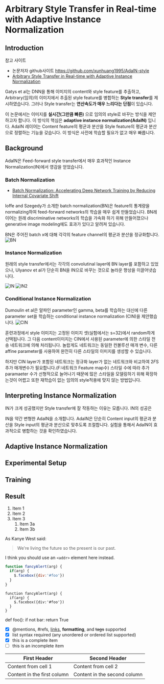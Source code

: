 # Arbitrary Style Transfer in Real-time with Adaptive Instance Normalization
## Introduction

참고 사이트

* 논문저자 github사이트 https://github.com/xunhuang1995/AdaIN-style
* [Arbitrary Style Transfer in Real-time with Adaptive Instance Normalization](https://towardsdatascience.com/fast-and-arbitrary-style-transfer-40e29d308dd3)

Gatys et al는 DNN을 통해 이미지의 content와 style feature를 추출하고,
Arbitrary(임의)의 이미지에서 추출된 style feature를 병합하는 **Style transfer**를 제시하였습니다.
그러나 Style transfer는 **연산속도가 매우 느리다는 단점**이 있습니다. 

이 논문에서는 이미지를 **실시간(그만큼 빠른)** 으로 임의의 style로 바꾸는 방식을 제안하고자 합니다. 
이 방식의 핵심은 __adaptive instance normalization(AdaIN)__ 입니다. 
AdaIN 레이어는 Content feature의 평균과 분산을 Style feature의 평균과 분산으로 정렬하는 기능을 갖습니다. 
이 방식은 사전에 학습할 필요가 없고 매우 빠릅니다. 

## Background
AdaIN은 Feed-forward style transfer에서 매우 효과적인 Instance Normalization(IN)에서 영감을 얻었습니다.

### Batch Normalization
* [Batch Normalization: Accelerating Deep Network Training by Reducing Internal Covariate Shift](https://arxiv.org/abs/1502.03167)

Ioffe and Szegedy가 소개한 batch normalization(BN)은 feature의 통계량을 normalizing하여 feed-forward networks의 학습을 매우 쉽게 만들었습니다.
BN레이어는 원래 discriminative networks의 학습을 가속화 하기 위해 만들어졌으나 generative image modeling에도 효과가 있다고 알려져 있습니다. 

BN은 주어진 batch x에 대해 각각의 feature channel의 평균과 분산을 정규화합니다. 
![BN](https://user-images.githubusercontent.com/8110442/100293752-0c39a080-2fc8-11eb-8dba-bc4bc4352572.png)

### Instance Normalization
원래의 style transfer에서는 각각의 convolutinal layer에 BN layer를 포함하고 있었으나,
Ulyanov et al가 단순히 BN을 IN으로 바꾸는 것으로 놀라운 향상을 이끌어냇습니다. 

![IN](https://user-images.githubusercontent.com/8110442/100295018-d1d20280-2fcb-11eb-8e76-1b1d7aa4c60a.png)
![IN2](https://user-images.githubusercontent.com/8110442/100295022-d4345c80-2fcb-11eb-949c-27d391862ee7.png)

### Conditional Instance Normalization
Dumoulin et al은 알파인 parameter인 gamma, beta를 학습하는 대신에 다른 parameter set을 학습하는 conditional instance normalization (CIN)을 제안했습니다. 
![CIN](https://user-images.githubusercontent.com/8110442/100295468-085c4d00-2fcd-11eb-8e44-92f79efcfd3c.png)

훈련과정에서 style 이미지는 고정된 이미지 셋(실험에서는 s=32)에서 random하게 선택됩니다.
그 다음 content이미지는 CIN에서 사용된 parameter에 의한 스타일 전송 네트워크에 의해 처리됩니다. 
놀랍게도 네트워크는 동일한 컨볼루션 매개 변수, 다른 affine parameter를 사용하여 완전히 다른 스타일의 이미지를 생성할 수 있습니다. 

하지만 CIN layer가 포함된 네트워크는 정규화 layer가 없는 네트워크와 비교하여 2*F*S 추가 매개변수가 필요합니다.(F:네트워크 Feature map수)
스타일 수에 따라 추가 paramaeter 수가 선형적으로 늘어나기 때문에 많은 스타일을 모델링하기 위해 확장하는것이 어렵고 또한 재학습이 없는 임의의 style적용에 맞지 않는 방법입니다.  

## Interpreting Instance Normalization

IN가 크게 성공했지만 Style transfer에 잘 작동하는 이유는 모릅니다. 
IN의 성공은 
 


IN을 약간 변형한 AdaIN을 소개합니다. AdaIN은 단순히 Content input의 평균과 분산을 Style input의 평균과 분산으로 맞추도록 조절합니다.
실험을 통해서 AdaIN이 효과적으로 병합하는 것을 확인하였습니다. 


## Adaptive Instance Normalization
## Experimental Setup
## Training
## Result


  
1. Item 1
1. Item 2
1. Item 3
   1. Item 3a
   1. Item 3b
  
  

As Kanye West said:

> We're living the future so
> the present is our past.

I think you should use an
`<addr>` element here instead.

```javascript
function fancyAlert(arg) {
  if(arg) {
    $.facebox({div:'#foo'})
  }
}
```

    function fancyAlert(arg) {
      if(arg) {
        $.facebox({div:'#foo'})
      }
    }
    
    
def foo():
    if not bar:
        return True

- [x] @mentions, #refs, [links](), **formatting**, and <del>tags</del> supported
- [x] list syntax required (any unordered or ordered list supported)
- [x] this is a complete item
- [ ] this is an incomplete item

First Header | Second Header
------------ | -------------
Content from cell 1 | Content from cell 2
Content in the first column | Content in the second column
